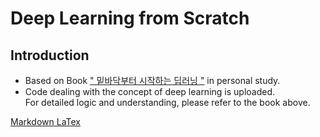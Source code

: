 # Deep Learning from Scratch

## Introduction
* Based on Book [" 밑바닥부터 시작하는 딥러닝 "](https://book.naver.com/bookdb/book_detail.nhn?bid=11492334) in personal study.
* Code dealing with the concept of deep learning is uploaded. <br> For detailed logic and understanding, please refer to the book above.


[Markdown LaTex](https://en.wikipedia.org/wiki/Help:Displaying_a_formula#Formatting_using_TeX)
